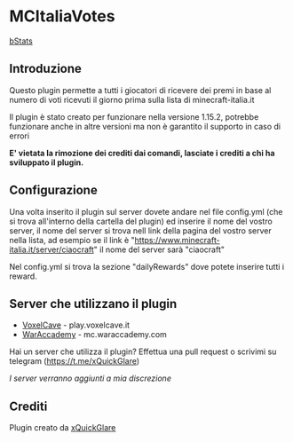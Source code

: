 # MCItaliaVotes

[bStats](https://bstats.org/plugin/bukkit/MCItaliaVotes/7309)

## Introduzione
Questo plugin permette a tutti i giocatori di ricevere dei premi in base al numero di voti ricevuti il giorno prima sulla lista di minecraft-italia.it

Il plugin è stato creato per funzionare nella versione 1.15.2, potrebbe funzionare anche in altre versioni ma non è garantito il supporto in caso di errori

**E' vietata la rimozione dei crediti dai comandi, lasciate i crediti a chi ha sviluppato il plugin.**

## Configurazione
Una volta inserito il plugin sul server dovete andare nel file config.yml (che si trova all'interno della cartella del plugin) ed inserire il nome del vostro server, il nome del server si trova nell link della pagina del vostro server nella lista, ad esempio se il link è "https://www.minecraft-italia.it/server/ciaocraft" il nome del server sarà "ciaocraft"

Nel config.yml si trova la sezione "dailyRewards" dove potete inserire tutti i reward.

## Server che utilizzano il plugin

* [VoxelCave](http://voxelcave.it) - play.voxelcave.it
* [WarAccademy](https://www.waraccademy.com/) - mc.waraccademy.com

Hai un server che utilizza il plugin? Effettua una pull request o scrivimi su telegram (https://t.me/xQuickGlare)

_I server verranno aggiunti a mia discrezione_

## Crediti
Plugin creato da [xQuickGlare](https://t.me/xQuickGlare)